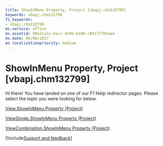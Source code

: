 ```yaml
---
title: ShowInMenu Property, Project [vbapj.chm132799]
keywords: vbapj.chm132799
f1_keywords:
- vbapj.chm132799
ms.service: office
ms.assetid: 89a3ca1c-bacc-434b-b108-c04177765aee
ms.date: 06/08/2017
ms.localizationpriority: medium
---
```



# ShowInMenu Property, Project [vbapj.chm132799]

Hi there! You have landed on one of our F1 Help redirector pages. Please select the topic you were looking for below.

[View.ShowInMenu Property (Project)](https://msdn.microsoft.com/library/7250038b-cea2-e196-6827-ae25bbea470e%28Office.15%29.aspx)

[ViewSingle.ShowInMenu Property (Project)](https://msdn.microsoft.com/library/b04dd225-7dfa-9cfa-5d0f-c9f0e54b64b7%28Office.15%29.aspx)

[ViewCombination.ShowInMenu Property (Project)](https://msdn.microsoft.com/library/62152a6e-3667-191e-a07f-ca93cfd1b492%28Office.15%29.aspx)

[!include[Support and feedback](~/includes/feedback-boilerplate.md)]